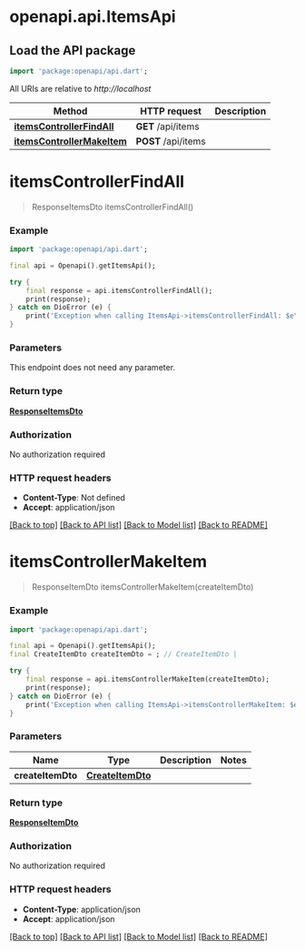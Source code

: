 # openapi.api.ItemsApi

## Load the API package
```dart
import 'package:openapi/api.dart';
```

All URIs are relative to *http://localhost*

Method | HTTP request | Description
------------- | ------------- | -------------
[**itemsControllerFindAll**](ItemsApi.md#itemscontrollerfindall) | **GET** /api/items | 
[**itemsControllerMakeItem**](ItemsApi.md#itemscontrollermakeitem) | **POST** /api/items | 


# **itemsControllerFindAll**
> ResponseItemsDto itemsControllerFindAll()



### Example
```dart
import 'package:openapi/api.dart';

final api = Openapi().getItemsApi();

try {
    final response = api.itemsControllerFindAll();
    print(response);
} catch on DioError (e) {
    print('Exception when calling ItemsApi->itemsControllerFindAll: $e\n');
}
```

### Parameters
This endpoint does not need any parameter.

### Return type

[**ResponseItemsDto**](ResponseItemsDto.md)

### Authorization

No authorization required

### HTTP request headers

 - **Content-Type**: Not defined
 - **Accept**: application/json

[[Back to top]](#) [[Back to API list]](../README.md#documentation-for-api-endpoints) [[Back to Model list]](../README.md#documentation-for-models) [[Back to README]](../README.md)

# **itemsControllerMakeItem**
> ResponseItemDto itemsControllerMakeItem(createItemDto)



### Example
```dart
import 'package:openapi/api.dart';

final api = Openapi().getItemsApi();
final CreateItemDto createItemDto = ; // CreateItemDto | 

try {
    final response = api.itemsControllerMakeItem(createItemDto);
    print(response);
} catch on DioError (e) {
    print('Exception when calling ItemsApi->itemsControllerMakeItem: $e\n');
}
```

### Parameters

Name | Type | Description  | Notes
------------- | ------------- | ------------- | -------------
 **createItemDto** | [**CreateItemDto**](CreateItemDto.md)|  | 

### Return type

[**ResponseItemDto**](ResponseItemDto.md)

### Authorization

No authorization required

### HTTP request headers

 - **Content-Type**: application/json
 - **Accept**: application/json

[[Back to top]](#) [[Back to API list]](../README.md#documentation-for-api-endpoints) [[Back to Model list]](../README.md#documentation-for-models) [[Back to README]](../README.md)

